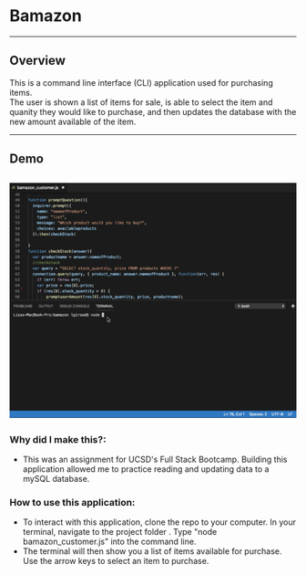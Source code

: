 # Bamazon
---
## Overview 
This is a command line interface (CLI) application used for purchasing items.  
The user is shown a list of items for sale, is able to select the item and quanity they would like to purchase, and then updates the database with the new amount available of the item. 

---
## Demo
![Bamazon CLI](/bamazon.gif)
---
### Why did I make this?: 
* This was an assignment for UCSD's Full Stack Bootcamp. Building this application allowed me to practice reading and updating data to a mySQL database. 


### How to use this application:
* To interact with this application, clone the repo to your computer. In your terminal, navigate to the project folder . Type "node bamazon_customer.js" into the command line. 
* The terminal will then show you a list of items available for purchase. Use the arrow keys to select an item to purchase. 


